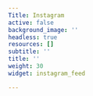 ```yaml
---
Title: Instagram
active: false
background_image: ''
headless: true
resources: []
subtitle: ''
title: ''
weight: 30
widget: instagram_feed

---
```

